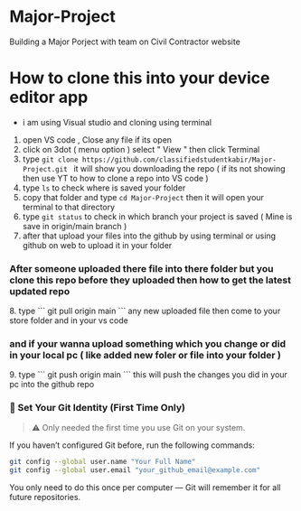 # Major-Project
Building a Major Porject with team on Civil Contractor website 

# How to clone this into your device editor app 
- i am using Visual studio and cloning using terminal 
1. open VS code , Close any file if its open
2. click on 3dot ( menu option ) select " View " then click Terminal
3. type ```git clone https://github.com/classifiedstudentkabir/Major-Project.git ```
   it will show you downloading the repo ( if its not showing then use YT to how to clone a repo into VS code )
4. type ``` ls ``` to check where is saved your folder
5. copy that folder and type ``` cd Major-Project ``` then it will open your terminal to that directory
6. type ``` git status ``` to check in which branch your project is saved ( Mine is save in origin/main branch )
7.  after that upload your files into the github by using terminal or using github on web to upload it in your folder
   <h3>After someone uploaded there file into there folder but you clone this repo before they uploaded then how to get the latest updated repo</h3>
8.  type ``` git pull origin main ``` any new uploaded file then come to your store folder and in your vs code
   <h3>and if your wanna upload something which you change or did in your local pc ( like added new foler or file into your folder )</h3>
9.  type ``` git push origin main ``` this will push the changes you did in your pc into the github repo

### 👤 Set Your Git Identity (First Time Only)
> ⚠️ Only needed the first time you use Git on your system.

If you haven’t configured Git before, run the following commands:
```bash or in same terminal type this 
git config --global user.name "Your Full Name"
git config --global user.email "your_github_email@example.com" 
```
You only need to do this once per computer — Git will remember it for all future repositories.
